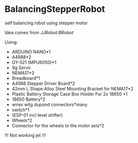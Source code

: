 # BalancingStepperRobot
self balancing robot using stepper motor


Idea comes from JJRobot:_BRobot_

Using:
<ul>
<li>ARDUINO NANO*1</li>
<li>A4988*2</li>
<li>GY-521 (MPU6050)*1</li>
<li>9g Servo</li>
<li>NEMA17*2</li>
<li>Breadboard*1</li>
<li>A4988 Stepper Driver Board*2</li>
<li>42mm L Shape Alloy Steel Mounting Bracket for NEMA17*2</li>
<li>Plastic Battery Storage Case Box Holder For 2x 18650 *1</li>
<li>18650 Battery*2</li>
<li>wires witg dupond connectors*many</li>
<li>switch*1</li>
<li>(ESP-01 incl level shifter)</li>
<li>Wheels*2</li>
<li>Connector for the wheels to the motor axis*2</li>

</ul>
!!! Not working jet !!!
